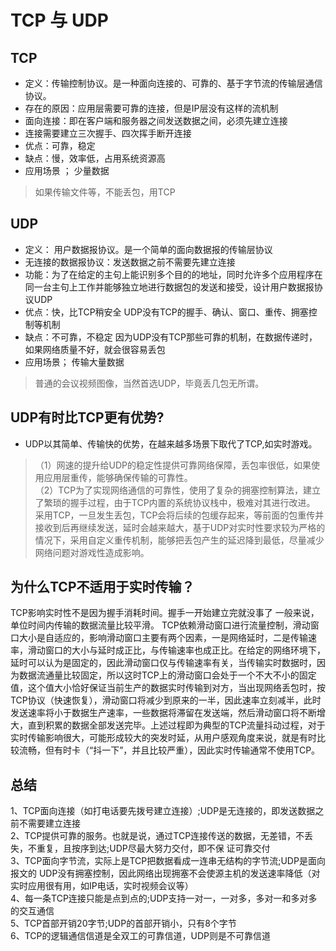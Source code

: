 # TCP 与 UDP 


## TCP 
- 定义：传输控制协议。是一种面向连接的、可靠的、基于字节流的传输层通信协议。
- 存在的原因：应用层需要可靠的连接，但是IP层没有这样的流机制
- 面向连接：即在客户端和服务器之间发送数据之间，必须先建立连接
- 连接需要建立三次握手、四次挥手断开连接
- 优点：可靠，稳定 
- 缺点：慢，效率低，占用系统资源高
- 应用场景 ； 少量数据
>  如果传输文件等，不能丢包，用TCP

## UDP
- 定义： 用户数据报协议。是一个简单的面向数据报的传输层协议
- 无连接的数据报协议：发送数据之前不需要先建立连接
- 功能：为了在给定的主句上能识别多个目的的地址，同时允许多个应用程序在同一台主句上工作并能够独立地进行数据包的发送和接受，设计用户数据报协议UDP
- 优点：快，比TCP稍安全 UDP没有TCP的握手、确认、窗口、重传、拥塞控制等机制
- 缺点：不可靠，不稳定 因为UDP没有TCP那些可靠的机制，在数据传递时，如果网络质量不好，就会很容易丢包
- 应用场景； 传输大量数据 
> 普通的会议视频图像，当然首选UDP，毕竟丢几包无所谓。



## UDP有时比TCP更有优势?
- UDP以其简单、传输快的优势，在越来越多场景下取代了TCP,如实时游戏。  
>（1）网速的提升给UDP的稳定性提供可靠网络保障，丢包率很低，如果使用应用层重传，能够确保传输的可靠性。  
（2）TCP为了实现网络通信的可靠性，使用了复杂的拥塞控制算法，建立了繁琐的握手过程，由于TCP内置的系统协议栈中，极难对其进行改进。
采用TCP，一旦发生丢包，TCP会将后续的包缓存起来，等前面的包重传并接收到后再继续发送，延时会越来越大，基于UDP对实时性要求较为严格的情况下，采用自定义重传机制，能够把丢包产生的延迟降到最低，尽量减少网络问题对游戏性造成影响。  
 
##  为什么TCP不适用于实时传输？
TCP影响实时性不是因为握手消耗时间。握手一开始建立完就没事了
一般来说，单位时间内传输的数据流量比较平滑。 TCP依赖滑动窗口进行流量控制，滑动窗口大小是自适应的，影响滑动窗口主要有两个因素，一是网络延时，二是传输速率，滑动窗口的大小与延时成正比，与传输速率也成正比。在给定的网络环境下，延时可以认为是固定的，因此滑动窗口仅与传输速率有关，当传输实时数据时，因为数据流通量比较固定，所以这时TCP上的滑动窗口会处于一个不大不小的固定值，这个值大小恰好保证当前生产的数据实时传输到对方，当出现网络丢包时，按TCP协议（快速恢复），滑动窗口将减少到原来的一半，因此速率立刻减半，此时发送速率将小于数据生产速率，一些数据将滞留在发送端，然后滑动窗口将不断增大，直到积累的数据全部发送完毕。上述过程即为典型的TCP流量抖动过程，对于实时传输影响很大，可能形成较大的突发时延，从用户感观角度来说，就是有时比较流畅，但有时卡（“抖一下”，并且比较严重），因此实时传输通常不使用TCP。


## 总结
1、TCP面向连接（如打电话要先拨号建立连接）;UDP是无连接的，即发送数据之前不需要建立连接  
2、TCP提供可靠的服务。也就是说，通过TCP连接传送的数据，无差错，不丢失，不重复，且按序到达;UDP尽最大努力交付，即不保   证可靠交付  
3、TCP面向字节流，实际上是TCP把数据看成一连串无结构的字节流;UDP是面向报文的
  UDP没有拥塞控制，因此网络出现拥塞不会使源主机的发送速率降低（对实时应用很有用，如IP电话，实时视频会议等）  
4、每一条TCP连接只能是点到点的;UDP支持一对一，一对多，多对一和多对多的交互通信  
5、TCP首部开销20字节;UDP的首部开销小，只有8个字节  
6、TCP的逻辑通信信道是全双工的可靠信道，UDP则是不可靠信道  
 